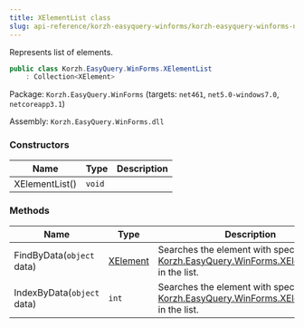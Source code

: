 ```yaml
---
title: XElementList class
slug: api-reference/korzh-easyquery-winforms/korzh-easyquery-winforms-namespace/xelementlist-class
---
```

Represents list of elements.
```csharp
public class Korzh.EasyQuery.WinForms.XElementList
    : Collection<XElement>

```
Package: `Korzh.EasyQuery.WinForms` (targets: `net461`, `net5.0-windows7.0`, `netcoreapp3.1`)

Assembly: `Korzh.EasyQuery.WinForms.dll`

### Constructors

| Name | Type | Description | 
| --- | --- | --- | 
| XElementList() | `void` |  | 


### Methods

| Name | Type | Description | 
| --- | --- | --- | 
| FindByData(`object` data) | [XElement](/api-reference/korzh-easyquery-winforms/korzh-easyquery-winforms-namespace/xelement-class) | Searches the element with specified [Korzh.EasyQuery.WinForms.XElement.Data](/api-reference/korzh-easyquery-winforms/korzh-easyquery-winforms-namespace/xelement-class) in the list. | 
| IndexByData(`object` data) | `int` | Searches the element with specified [Korzh.EasyQuery.WinForms.XElement.Data](/api-reference/korzh-easyquery-winforms/korzh-easyquery-winforms-namespace/xelement-class) in the list. |